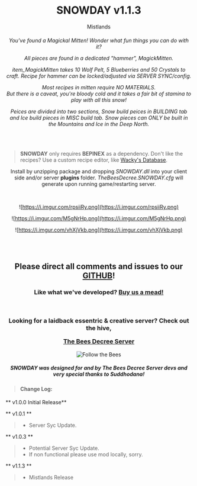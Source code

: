 <center>  
 
# SNOWDAY v1.1.3
Mistlands
 
  <h6> 
  
You've found a Magickal Mitten! Wonder what fun things you can do with it?
   


All pieces are found in a dedicated "hammer", *MagickMitten*.  

*item_MagickMitten* takes 10 Wolf Pelt, 5 Blueberries and 50 Crystals to craft. 
Recipe for hammer can be locked/adjusted via SERVER SYNC/config.  

Most recipes in mitten require NO MATERIALS.  
But there is a caveat, you're bloody cold and it takes a fair bit of stamina to play with all this snow!
  
Peices are divided into two sections, Snow build peices in BUILDING tab and Ice build pieces in MISC build tab.
Snow pieces can ONLY be built in the Mountains and Ice in the Deep North.
  
</h6>

</center>
<br>


>**SNOWDAY** only requires **BEPINEX** as a dependency. 
 Don't like the recipes? Use a custom recipe editor, like [Wacky's Database](https://valheim.thunderstore.io/package/WackyMole/WackysDatabase/).
  
<p><center>

Install by unzipping package and dropping *SNOWDAY.dll* into your client side and/or server **plugins** folder.
*TheBeesDecree.SNOWDAY.cfg* will generate upon running game/restarting server.  
<center><br> 
	
﻿![https://i.imgur.com/rpsiiRy.png](https://i.imgur.com/rpsiiRy.png)  

﻿![https://i.imgur.com/M5gNrHp.png](https://i.imgur.com/M5gNrHp.png)  

![https://i.imgur.com/vhXjVkb.png](https://i.imgur.com/vhXjVkb.png)  
   
  
 
<br><br>

## Please direct all comments and issues to our [GITHUB](https://github.com/The-Bees-Decree-Server/SNOWDAY)!

  

### Like what we've developed? [Buy us a mead!](https://www.paypal.com/donate?hosted_button_id=4TYSZ8JKN7TFJ)   
  <br>
    

### Looking for a laidback essentric & creative server?   Check out the hive, <p> [The Bees Decree Server](https://discord.gg/Kwr9Fff3DF)      
![Follow the Bees](https://i.imgur.com/avvB7Eg.png)


##### SNOWDAY was designed for and by The Bees Decree Server devs and very special thanks to *Suddhodana*! 
  
</center>   
</center>

> #### Change Log: <p>
 ** v1.0.0 Initial Release**
> 
</p>  
   
  
 ** v1.0.1 **
> - Server Syc Update.
> 
</p>
   
   
 ** v1.0.3 **
> - Potential Server Syc Update.
> - If non functional please use mod locally, sorry.
</p>


</p>
   
   
 ** v1.1.3 **
> - Mistlands Release
